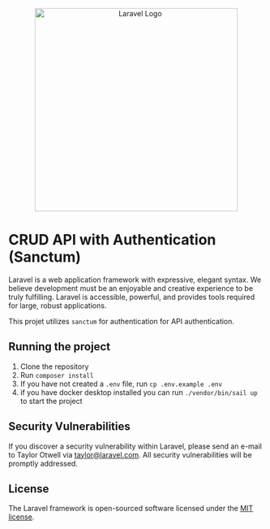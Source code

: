 <p align="center"><a href="https://laravel.com" target="_blank"><img src="https://raw.githubusercontent.com/laravel/art/master/logo-lockup/5%20SVG/2%20CMYK/1%20Full%20Color/laravel-logolockup-cmyk-red.svg" width="400" alt="Laravel Logo"></a></p>

# CRUD API with Authentication (Sanctum)

Laravel is a web application framework with expressive, elegant syntax. We believe development must be an enjoyable and creative experience to be truly fulfilling.
Laravel is accessible, powerful, and provides tools required for large, robust applications.

This projet utilizes `sanctum` for authentication for API authentication.

## Running the project

1. Clone the repository
2. Run `composer install`
3. If you have not created a `.env` file, run `cp .env.example .env`
4. if you have docker desktop installed you can run `./vendor/bin/sail up` to start the project

## Security Vulnerabilities

If you discover a security vulnerability within Laravel, please send an e-mail to Taylor Otwell via [taylor@laravel.com](mailto:taylor@laravel.com). All security vulnerabilities will be promptly addressed.

## License

The Laravel framework is open-sourced software licensed under the [MIT license](https://opensource.org/licenses/MIT).
